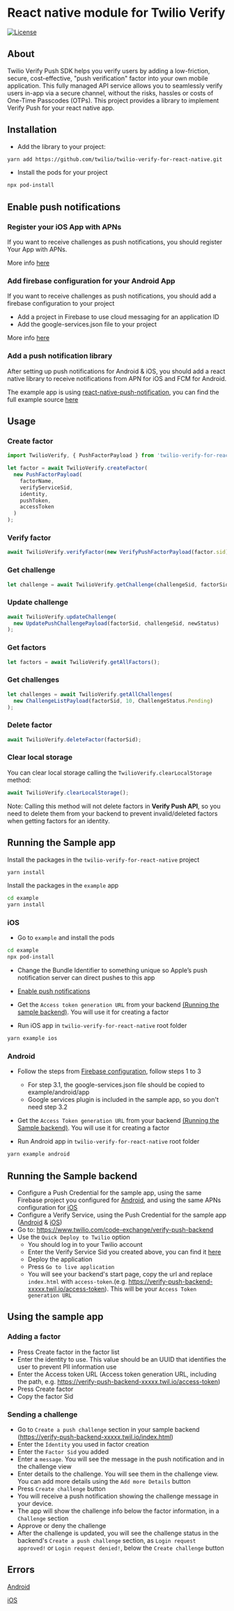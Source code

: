 # React native module for Twilio Verify

[![License](https://img.shields.io/badge/License-Apache%202-blue.svg?logo=law)](https://github.com/twilio/twilio-verify-for-react-native/blob/main/LICENSE)

## About
Twilio Verify Push SDK helps you verify users by adding a low-friction, secure, cost-effective, "push verification" factor into your own mobile application. This fully managed API service allows you to seamlessly verify users in-app via a secure channel, without the risks, hassles or costs of One-Time Passcodes (OTPs).
This project provides a library to implement Verify Push for your react native app.

## Installation

* Add the library to your project:
```sh
yarn add https://github.com/twilio/twilio-verify-for-react-native.git
```

* Install the pods for your project
```sh
npx pod-install
```

## Enable push notifications

### Register your iOS App with APNs

If you want to receive challenges as push notifications, you should register Your App with APNs. 

More info [here](https://www.twilio.com/docs/verify/quickstarts/push-ios#set-up-apns-for-your-ios-app)

### Add firebase configuration for your Android App

If you want to receive challenges as push notifications, you should add a firebase configuration to your project
* Add a project in Firebase to use cloud messaging for an application ID
* Add the google-services.json file to your project

More info [here](https://www.twilio.com/docs/verify/quickstarts/push-android#set-up-fcm-for-your-android-app)

### Add a push notification library

After setting up push notifications for Android & iOS, you should add a react native library to receive notifications from APN for iOS and FCM for Android. 

The example app is using [react-native-push-notification](https://github.com/zo0r/react-native-push-notification), you can find the full example source [here](https://github.com/twilio/twilio-verify-for-react-native/tree/main/example/src/push)

## Usage

### Create factor

```js
import TwilioVerify, { PushFactorPayload } from 'twilio-verify-for-react-native';

let factor = await TwilioVerify.createFactor(
  new PushFactorPayload(
    factorName,
    verifyServiceSid,
    identity,
    pushToken,
    accessToken
  )
);
```

### Verify factor

```js
await TwilioVerify.verifyFactor(new VerifyPushFactorPayload(factor.sid));
```

### Get challenge

```js
let challenge = await TwilioVerify.getChallenge(challengeSid, factorSid);
```

### Update challenge

```js
await TwilioVerify.updateChallenge(
  new UpdatePushChallengePayload(factorSid, challengeSid, newStatus)
);
```

### Get factors

```js
let factors = await TwilioVerify.getAllFactors();
```

### Get challenges

```js
let challenges = await TwilioVerify.getAllChallenges(
  new ChallengeListPayload(factorSid, 10, ChallengeStatus.Pending)
);
```

### Delete factor

```js
await TwilioVerify.deleteFactor(factorSid);
```

### Clear local storage

You can clear local storage calling the `TwilioVerify.clearLocalStorage` method:

```js
await TwilioVerify.clearLocalStorage();
```

Note: Calling this method will not delete factors in **Verify Push API**, so you need to delete them from your backend to prevent invalid/deleted factors when getting factors for an identity.

## Running the Sample app

Install the packages in the `twilio-verify-for-react-native` project

```sh
yarn install
```

Install the packages in the `example` app

```sh
cd example
yarn install
```

### iOS

* Go to `example` and install the pods

```sh
cd example
npx pod-install
```

* Change the Bundle Identifier to something unique so Apple’s push notification server can direct pushes to this app
* [Enable push notifications](https://help.apple.com/xcode/mac/current/#/devdfd3d04a1)
* Get the `Access token generation URL` from your backend [(Running the sample backend)](#SampleBackend). You will use it for creating a factor

* Run iOS app in `twilio-verify-for-react-native` root folder

```sh
yarn example ios
```

### Android

* Follow the steps from [Firebase configuration](https://firebase.google.com/docs/android/setup#console), follow steps 1 to 3
  * For step 3.1, the google-services.json file should be copied to example/android/app
  * Google services plugin is included in the sample app, so you don't need step 3.2
* Get the `Access Token generation URL` from your backend [(Running the Sample backend)](#SampleBackend). You will use it for creating a factor

* Run Android app in `twilio-verify-for-react-native` root folder

```sh
yarn example android
```

<a name='SampleBackend'></a>

## Running the Sample backend

- Configure a Push Credential for the sample app, using the same Firebase project you configured for [Android](https://www.twilio.com/docs/verify/quickstarts/push-android#create-a-push-credential), and using the same APNs configuration for [iOS](https://www.twilio.com/docs/verify/quickstarts/push-ios#create-a-push-credential)
- Configure a Verify Service, using the Push Credential for the sample app ([Android](https://www.twilio.com/docs/verify/quickstarts/push-android#create-a-verify-service-and-add-the-push-credential) & [iOS](https://www.twilio.com/docs/verify/quickstarts/push-ios#create-a-verify-service-and-add-the-push-credential))
- Go to: https://www.twilio.com/code-exchange/verify-push-backend
- Use the `Quick Deploy to Twilio` option
  - You should log in to your Twilio account
  - Enter the Verify Service Sid you created above, you can find it [here](https://www.twilio.com/console/verify/services)
  - Deploy the application
  - Press `Go to live application`
  - You will see your backend's start page, copy the url and replace `index.html` with `access-token`.(e.g. https://verify-push-backend-xxxxx.twil.io/access-token). This will be your `Access Token generation URL`

## Using the sample app

### Adding a factor
* Press Create factor in the factor list
* Enter the identity to use. This value should be an UUID that identifies the user to prevent PII information use
* Enter the Access token URL (Access token generation URL, including the path, e.g. https://verify-push-backend-xxxxx.twil.io/access-token)
* Press Create factor
* Copy the factor Sid

### Sending a challenge
* Go to `Create a push challenge` section in your sample backend (https://verify-push-backend-xxxxx.twil.io/index.html)
* Enter the `Identity` you used in factor creation
* Enter the `Factor Sid` you added
* Enter a `message`. You will see the message in the push notification and in the challenge view
* Enter details to the challenge. You will see them in the challenge view. You can add more details using the `Add more Details` button
* Press `Create challenge` button
* You will receive a push notification showing the challenge message in your device. 
* The app will show the challenge info below the factor information, in a `Challenge` section
* Approve or deny the challenge
* After the challenge is updated, you will see the challenge status in the backend's `Create a push challenge` section, as `Login request approved!` or `Login request denied!`, below the `Create challenge` button

## Errors

[Android](https://github.com/twilio/twilio-verify-android#errors)

[iOS](https://github.com/twilio/twilio-verify-ios#errors)

